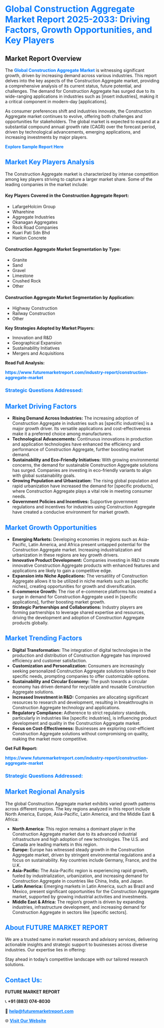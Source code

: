 <h1 style="color: #007BFF;">Global Construction Aggregate Market Report 2025-2033: Driving Factors, Growth Opportunities, and Key Players</h1>

<section id="overview">
<h2>Market Report Overview</h2>
<p>The <a href="https://www.futuremarketreport.com/industry-report/construction-aggregate-market" style="color: #007BFF; text-decoration: none;"><strong>Global Construction Aggregate Market</strong></a> is witnessing significant growth, driven by increasing demand across various industries. This report delves into the key aspects of the Construction Aggregate market, providing a comprehensive analysis of its current status, future potential, and challenges. The demand for Construction Aggregate has surged due to its wide-ranging applications in industries such as [insert industries], making it a critical component in modern-day [applications].</p>
<p>As consumer preferences shift and industries innovate, the Construction Aggregate market continues to evolve, offering both challenges and opportunities for stakeholders. The global market is expected to expand at a substantial compound annual growth rate (CAGR) over the forecast period, driven by technological advancements, emerging applications, and increasing investments by major players.</p>
</section>

<section id="overview">
<p><a href="https://www.futuremarketreport.com/request-sample/reportId=83314" style="color: #007BFF; text-decoration: none;"><strong>Explore Sample Report Here</strong></a></p>
</section>

<section id="key-players">
<h2 style="color: #007BFF;">Market Key Players Analysis</h2>
<p>The Construction Aggregate market is characterized by intense competition among key players striving to capture a larger market share. Some of the leading companies in the market include:</p>
<h4>Key Players Covered in the Construction Aggregate Report:</h4>
<ul><li>LafargeHolcim Group</li><li>Wharehine</li><li>Aggregate Industries</li><li>Okanagan Aggregates</li><li>Rock Road Companies</li><li>Kuari Pati Sdn Bhd</li><li>Hanlon Concrete</li></ul>
<h4>Construction Aggregate Market Segmentation by Type:</h4>
<ul><li>Granite</li><li>Sand</li><li>Gravel</li><li>Limestone</li><li>Crushed Rock</li><li>Other</li></ul>

<h4>Construction Aggregate Market Segmentation by Application:</h4>
<ul><li>Highway Construction</li><li>Railway Construction</li><li>Other</li></ul>
<p><strong>Key Strategies Adopted by Market Players:</strong></p>
<ul>
<li>Innovation and R&D</li>
<li>Geographical Expansion</li>
<li>Sustainability Initiatives</li>
<li>Mergers and Acquisitions</li>
</ul>
</section>

<section>
<p><strong>Read Full Analysis: </strong></p><a href="https://www.futuremarketreport.com/industry-report/construction-aggregate-market" style="color: #007BFF; text-decoration: none;"><strong>https://www.futuremarketreport.com/industry-report/construction-aggregate-market</strong></a>
<h3 style="color: #007BFF;">Strategic Questions Addressed:</h3>
</section>

<section id="driving-factors">
<h2 style="color: #007BFF;">Market Driving Factors</h2>
<ul>
<li><strong>Rising Demand Across Industries:</strong> The increasing adoption of Construction Aggregate in industries such as [specific industries] is a major growth driver. Its versatile applications and cost-effectiveness make it a preferred choice among manufacturers.</li>
<li><strong>Technological Advancements:</strong> Continuous innovations in production and application technologies have enhanced the efficiency and performance of Construction Aggregate, further boosting market demand.</li>
<li><strong>Sustainability and Eco-Friendly Initiatives:</strong> With growing environmental concerns, the demand for sustainable Construction Aggregate solutions has surged. Companies are investing in eco-friendly variants to align with global sustainability goals.</li>
<li><strong>Growing Population and Urbanization:</strong> The rising global population and rapid urbanization have increased the demand for [specific products], where Construction Aggregate plays a vital role in meeting consumer needs.</li>
<li><strong>Government Policies and Incentives:</strong> Supportive government regulations and incentives for industries using Construction Aggregate have created a conducive environment for market growth.</li>
</ul>
</section>

<section id="growth-opportunities">
<h2 style="color: #007BFF;">Market Growth Opportunities</h2>
<ul>
<li><strong>Emerging Markets:</strong> Developing economies in regions such as Asia-Pacific, Latin America, and Africa present untapped potential for the Construction Aggregate market. Increasing industrialization and urbanization in these regions are key growth drivers.</li>
<li><strong>Innovative Product Development:</strong> Companies investing in R&D to create innovative Construction Aggregate products with enhanced features and applications are likely to gain a competitive edge.</li>
<li><strong>Expansion into Niche Applications:</strong> The versatility of Construction Aggregate allows it to be utilized in niche markets such as [specific niches], creating opportunities for growth and diversification.</li>
<li><strong>E-commerce Growth:</strong> The rise of e-commerce platforms has created a surge in demand for Construction Aggregate used in [specific applications], further boosting market growth.</li>
<li><strong>Strategic Partnerships and Collaborations:</strong> Industry players are forming partnerships to leverage shared expertise and resources, driving the development and adoption of Construction Aggregate products globally.</li>
</ul>
</section>

<section id="trending-factors">
<h2 style="color: #007BFF;">Market Trending Factors</h2>
<ul>
<li><strong>Digital Transformation:</strong> The integration of digital technologies in the production and distribution of Construction Aggregate has improved efficiency and customer satisfaction.</li>
<li><strong>Customization and Personalization:</strong> Consumers are increasingly seeking personalized Construction Aggregate solutions tailored to their specific needs, prompting companies to offer customizable options.</li>
<li><strong>Sustainability and Circular Economy:</strong> The push towards a circular economy has driven demand for recyclable and reusable Construction Aggregate solutions.</li>
<li><strong>Increased Investment in R&D:</strong> Companies are allocating significant resources to research and development, resulting in breakthroughs in Construction Aggregate technology and applications.</li>
<li><strong>Regulatory Compliance:</strong> Adherence to strict regulatory standards, particularly in industries like [specific industries], is influencing product development and quality in the Construction Aggregate market.</li>
<li><strong>Focus on Cost-Effectiveness:</strong> Businesses are exploring cost-efficient Construction Aggregate solutions without compromising on quality, making the market more competitive.</li>
</ul>
</section>

<section>
<p><strong>Get Full Report: </strong></p><a href="https://www.futuremarketreport.com/industry-report/construction-aggregate-market" style="color: #007BFF; text-decoration: none;"><strong>https://www.futuremarketreport.com/industry-report/construction-aggregate-market</strong></a>
<h3 style="color: #007BFF;">Strategic Questions Addressed:</h3>
</section>


<section id="regional-analysis">
<h2 style="color: #007BFF;">Market Regional Analysis</h2>
<p>The global Construction Aggregate market exhibits varied growth patterns across different regions. The key regions analyzed in this report include North America, Europe, Asia-Pacific, Latin America, and the Middle East & Africa:</p>
<ul>
<li><strong>North America:</strong> This region remains a dominant player in the Construction Aggregate market due to its advanced industrial infrastructure and high adoption of new technologies. The U.S. and Canada are leading markets in this region.</li>
<li><strong>Europe:</strong> Europe has witnessed steady growth in the Construction Aggregate market, driven by stringent environmental regulations and a focus on sustainability. Key countries include Germany, France, and the U.K.</li>
<li><strong>Asia-Pacific:</strong> The Asia-Pacific region is experiencing rapid growth, fueled by industrialization, urbanization, and increasing demand for Construction Aggregate in countries like China, India, and Japan.</li>
<li><strong>Latin America:</strong> Emerging markets in Latin America, such as Brazil and Mexico, present significant opportunities for the Construction Aggregate market, supported by growing industrial activities and investments.</li>
<li><strong>Middle East & Africa:</strong> The region’s growth is driven by expanding industries, infrastructure development, and increasing demand for Construction Aggregate in sectors like [specific sectors].</li>
</ul>
</section>

<footer>
<h2 style="color: #007BFF;">About FUTURE MARKET REPORT</h2>
<p>We are a trusted name in market research and advisory services, delivering actionable insights and strategic support to businesses across diverse industries. Our expertise lies in offering:</p>

<p>Stay ahead in today’s competitive landscape with our tailored research solutions.</p>

<h2 style="color: #007BFF;">Contact Us:</h2>
<p><strong>FUTURE MARKET REPORT</strong></p>
<p>📞 <strong>+91 (883) 074-8030</strong></p>
<p>📧 <strong><a href="mailto:help@futuremarketreport.com" style="color: #007BFF;">help@futuremarketreport.com</a></strong></p>
<p>🌐 <strong><a href="https://www.futuremarketreport.com/" style="color: #007BFF;">Visit Our Website</a></strong></p>
</footer>